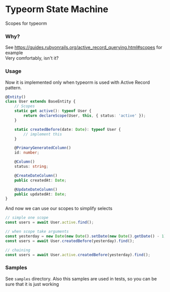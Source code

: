 # Typeorm State Machine

Scopes for typeorm

### Why?

See https://guides.rubyonrails.org/active_record_querying.html#scopes for example </br>
Very comfortably, isn't it?

### Usage

Now it is implemented only when typeorm is used with Active Record pattern.

```typescript
@Entity()
class User extends BaseEntity {
    // Scopes
    static get active(): typeof User {
        return declareScope(User, this, { status: 'active' });
    }

    static createdBefore(date: Date): typeof User {
        // implement this
    }

    @PrimaryGeneratedColumn()
    id: number;

    @Column()
    status: string;

    @CreateDateColumn()
    public createdAt: Date;

    @UpdateDateColumn()
    public updatedAt: Date;
}
```

And now we can use our scopes to simplify selects

```typescript
// simple one scope
const users = await User.active.find();

// when scope take arguments
const yesterday = new Date(new Date().setDate(new Date().getDate() - 1)); // ugly
const users = await User.createdBefore(yesterday).find();

// chaining
const users = await User.active.createdBefore(yesterday).find();
```

### Samples

See `samples` directory. Also this samples are used in tests, so you can be sure that it is just working
